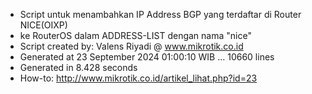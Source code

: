 - Script untuk menambahkan IP Address BGP yang terdaftar di Router NICE(OIXP)
- ke RouterOS dalam ADDRESS-LIST dengan nama "nice"
- Script created by: Valens Riyadi @ www.mikrotik.co.id
- Generated at 23 September 2024 01:00:10 WIB ... 10660 lines
- Generated in 8.428 seconds
- How-to: http://www.mikrotik.co.id/artikel_lihat.php?id=23

